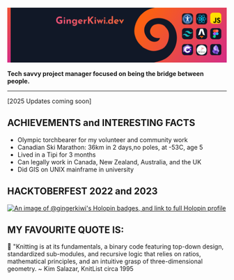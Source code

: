 [![Horizontal rectangular graphic. Dark blue background with orange to pink gradient design elements and text.From right to left: gradient vertical bordertext: GingerKiwi.devThe right third is a swirl and rectangle joined to make a gradient background.There's 9 icons in a grid. Accessibility, React JavaScript,Tailwind CSS, Astro, Figma,C#, MS SQL Server, Obsidian](https://github.com/GingerKiwi/hosted-assets/blob/main/LinkedIn-cover-2023-11.png)](https://gingerkiwi.dev)

**Tech savvy project manager focused on being the bridge between people.**

________
[2025 Updates coming soon]




## ACHIEVEMENTS and INTERESTING FACTS

- Olympic torchbearer for my volunteer and community work
- Canadian Ski Marathon: 36km in 2 days,no poles, at -53C, age 5
- Lived in a Tipi for 3 months 
- Can legally work in Canada, New Zealand, Australia, and the UK
- Did GIS on UNIX mainframe in university

## HACKTOBERFEST 2022 and 2023

[![An image of @gingerkiwi's Holopin badges, and link to full Holopin profile](https://holopin.me/gingerkiwi)](https://holopin.io/@gingerkiwi)


## MY FAVOURITE QUOTE IS:

🧶 "Knitting is at its fundamentals, a binary code featuring top-down design, standardized sub-modules, and recursive logic that relies on ratios, mathematical principles, and an intuitive grasp of three-dimensional geometry.
~ Kim Salazar, KnitList circa 1995
